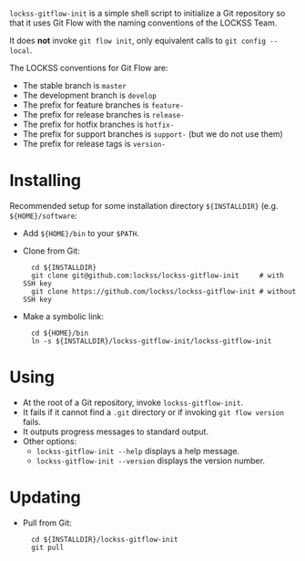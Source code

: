 `lockss-gitflow-init` is a simple shell script to initialize a Git repository
so that it uses Git Flow with the naming conventions of the LOCKSS Team.

It does **not** invoke `git flow init`, only equivalent calls to
`git config --local`.

The LOCKSS conventions for Git Flow are:

* The stable branch is `master`
* The development branch is `develop`
* The prefix for feature branches is `feature-`
* The prefix for release branches is `release-`
* The prefix for hotfix branches is `hotfix-`
* The prefix for support branches is `support-` (but we do not use them)
* The prefix for release tags is `version-`

# Installing

Recommended setup for some installation directory `${INSTALLDIR}` (e.g.
`${HOME}/software`:

* Add `${HOME}/bin` to your `$PATH`.

* Clone from Git:

        cd ${INSTALLDIR}
        git clone git@github.com:lockss/lockss-gitflow-init     # with SSH key
        git clone https://github.com/lockss/lockss-gitflow-init # without SSH key

* Make a symbolic link:

        cd ${HOME}/bin
        ln -s ${INSTALLDIR}/lockss-gitflow-init/lockss-gitflow-init

# Using

* At the root of a Git repository, invoke `lockss-gitflow-init`.
* It fails if it cannot find a `.git` directory or if invoking
  `git flow version` fails.
* It outputs progress messages to standard output.
* Other options:
    * `lockss-gitflow-init --help` displays a help message.
    * `lockss-gitflow-init --version` displays the version number.

# Updating

* Pull from Git:

        cd ${INSTALLDIR}/lockss-gitflow-init
        git pull
